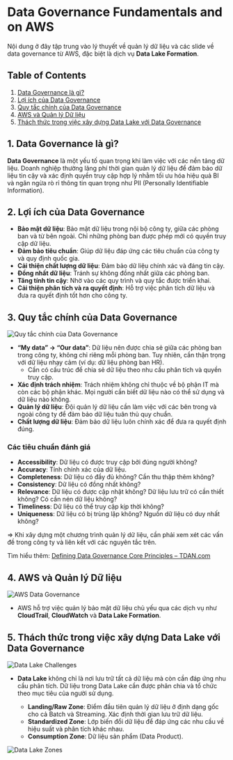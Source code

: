 # Data Governance Fundamentals and on AWS

Nội dung ở đây tập trung vào lý thuyết về quản lý dữ liệu và các slide về data governance từ AWS, đặc biệt là dịch vụ **Data Lake Formation**.

## Table of Contents

1. [Data Governance là gì?](#1-data-governance-l%C3%A0-g%C3%AC)
2. [Lợi ích của Data Governance](#2-l%E1%BB%A3i-%C3%ADch-c%E1%BB%A7a-data-governance)
3. [Quy tắc chính của Data Governance](#3-quy-t%E1%BA%AFc-ch%C3%ADnh-c%E1%BB%A7a-data-governance)
4. [AWS và Quản lý Dữ liệu](#4-aws-v%C3%A0-qu%E1%BA%A3n-l%C3%BD-d%E1%BB%A5-li%E1%BB%87u)
5. [Thách thức trong việc xây dựng Data Lake với Data Governance](#5-th%C3%A1ch-th%E1%BB%A9c-trong-vi%E1%BB%87c-x%C3%A2y-d%E1%BB%B1ng-data-lake-v%E1%BB%9Bi-data-governance)

## 1. Data Governance là gì?

**Data Governance** là một yếu tố quan trọng khi làm việc với các nền tảng dữ liệu. Doanh nghiệp thường lãng phí thời gian quản lý dữ liệu để đảm bảo dữ liệu tin cậy và xác định quyền truy cập hợp lý nhằm tối ưu hóa hiệu quả BI và ngăn ngừa rò rỉ thông tin quan trọng như PII (Personally Identifiable Information).

## 2. Lợi ích của Data Governance

- **Bảo mật dữ liệu**: Bảo mật dữ liệu trong nội bộ công ty, giữa các phòng ban và từ bên ngoài. Chỉ những phòng ban được phép mới có quyền truy cập dữ liệu.
- **Đảm bảo tiêu chuẩn**: Giúp dữ liệu đáp ứng các tiêu chuẩn của công ty và quy định quốc gia.
- **Cải thiện chất lượng dữ liệu**: Đảm bảo dữ liệu chính xác và đáng tin cậy.
- **Đồng nhất dữ liệu**: Tránh sự không đồng nhất giữa các phòng ban.
- **Tăng tính tin cậy**: Nhờ vào các quy trình và quy tắc được triển khai.
- **Cải thiện phân tích và ra quyết định**: Hỗ trợ việc phân tích dữ liệu và đưa ra quyết định tốt hơn cho công ty.

## 3. Quy tắc chính của Data Governance

![Quy tắc chính của Data Governance](https://github.com/user-attachments/assets/edc67889-a75e-4c07-8104-54d222ed3db1)

- **“My data” → “Our data”**: Dữ liệu nên được chia sẻ giữa các phòng ban trong công ty, không chỉ riêng mỗi phòng ban. Tuy nhiên, cần thận trọng với dữ liệu nhạy cảm (ví dụ: dữ liệu phòng ban HR).
  - Cần có cấu trúc để chia sẻ dữ liệu theo nhu cầu phân tích và quyền truy cập.
- **Xác định trách nhiệm**: Trách nhiệm không chỉ thuộc về bộ phận IT mà còn các bộ phận khác. Mọi người cần biết dữ liệu nào có thể sử dụng và dữ liệu nào không.
- **Quản lý dữ liệu**: Đội quản lý dữ liệu cần làm việc với các bên trong và ngoài công ty để đảm bảo dữ liệu tuân thủ quy chuẩn.
- **Chất lượng dữ liệu**: Đảm bảo dữ liệu luôn chính xác để đưa ra quyết định đúng.

### Các tiêu chuẩn đánh giá

- **Accessibility**: Dữ liệu có được truy cập bởi đúng người không?
- **Accuracy**: Tính chính xác của dữ liệu.
- **Completeness**: Dữ liệu có đầy đủ không? Cần thu thập thêm không?
- **Consistency**: Dữ liệu có đồng nhất không?
- **Relevance**: Dữ liệu có được cập nhật không? Dữ liệu lưu trữ có cần thiết không? Có cần nén dữ liệu không?
- **Timeliness**: Dữ liệu có thể truy cập kịp thời không?
- **Uniqueness**: Dữ liệu có bị trùng lặp không? Nguồn dữ liệu có duy nhất không?

⇒ Khi xây dựng một chương trình quản lý dữ liệu, cần phải xem xét các vấn đề trong công ty và liên kết với các nguyên tắc trên.

Tìm hiểu thêm: [Defining Data Governance Core Principles – TDAN.com](https://tdan.com/defining-data-governance-core-principles/17087)

## 4. AWS và Quản lý Dữ liệu

![AWS Data Governance](https://github.com/user-attachments/assets/6fbfcb16-745f-4a44-a27f-2739f0fef8dc)

- AWS hỗ trợ việc quản lý bảo mật dữ liệu chủ yếu qua các dịch vụ như **CloudTrail**, **CloudWatch** và **Data Lake Formation**.

## 5. Thách thức trong việc xây dựng Data Lake với Data Governance

![Data Lake Challenges](https://github.com/user-attachments/assets/52b863c8-0245-4dca-bee6-405565e66b7b)

- **Data Lake** không chỉ là nơi lưu trữ tất cả dữ liệu mà còn cần đáp ứng nhu cầu phân tích. Dữ liệu trong Data Lake cần được phân chia và tổ chức theo mục tiêu của người sử dụng.
  
  - **Landing/Raw Zone**: Điểm đầu tiên quản lý dữ liệu ở định dạng gốc cho cả Batch và Streaming. Xác định thời gian lưu trữ dữ liệu.
  - **Standardized Zone**: Lớp biến đổi dữ liệu để đáp ứng các nhu cầu về hiệu suất và phân tích khác nhau.
  - **Consumption Zone**: Dữ liệu sản phẩm (Data Product).

![Data Lake Zones](https://github.com/user-attachments/assets/54a6bace-176b-4edc-b6a6-a597d4dca181)
